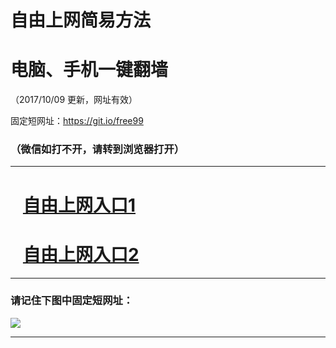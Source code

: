 ﻿# 自由上网简易方法

# 电脑、手机一键翻墙

（2017/10/09 更新，网址有效）

固定短网址：https://git.io/free99

### （微信如打不开，请转到浏览器打开）


***





# &nbsp;&nbsp; <a href="http://ft1973117167.fwq-tz-1001.info/fwqtz01.html?t=100900114740 " target="_blank">自由上网入口1</a>
# &nbsp;&nbsp; <a href="http://ft2272625914.fwq-tz-1002.info/fwqtz02.html?t=100900130035 " target="_blank">自由上网入口2</a>
***

### 请记住下图中固定短网址：

<img src="https://s3-us-west-2.amazonaws.com/fwq-1001/yjfq-20170905okok.png" /> 


***

